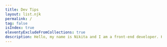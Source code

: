 ```yaml
---
title: Dev Tips
layout: list.njk
permalink: /
tag: false
isIndex: true
eleventyExcludeFromCollections: true
description: Hello, my name is Nikita and I am a front-end developer. Here are life hacks and tips related to my daily work.
---
```

